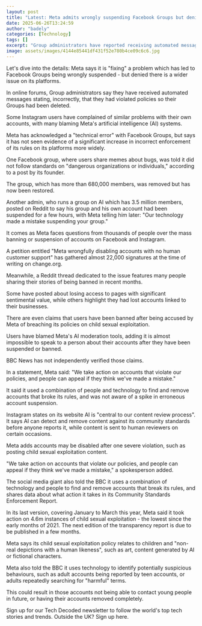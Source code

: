 ```yaml
---
layout: post
title: "Latest: Meta admits wrongly suspending Facebook Groups but denies wider problem"
date: 2025-06-26T13:24:59
author: "badely"
categories: [Technology]
tags: []
excerpt: "Group administrators have reported receiving automated messages which incorrectly say they have violated the rules."
image: assets/images/4144e85441df431f52e780b4ce09c6c6.jpg
---
```


Let's dive into the details: Meta says it is "fixing" a problem which has led to Facebook Groups being wrongly suspended - but denied there is a wider issue on its platforms.

In online forums, Group administrators say they have received automated messages stating, incorrectly, that they had violated policies so their Groups had been deleted.

Some Instagram users have complained of similar problems with their own accounts, with many blaming Meta's artificial intelligence (AI) systems.

Meta has acknowledged a "technical error" with Facebook Groups, but says it has not seen evidence of a significant increase in incorrect enforcement of its rules on its platforms more widely.

One Facebook group, where users share memes about bugs, was told it did not follow standards on "dangerous organizations or individuals," according to a post by its founder.

The group, which has more than 680,000 members, was removed but has now been restored.

Another admin, who runs a group on AI which has 3.5 million members, posted on Reddit to say his group and his own account had been suspended for a few hours, with Meta telling him later: "Our technology made a mistake suspending your group."

It comes as Meta faces questions from thousands of people over the mass banning or suspension of accounts on Facebook and Instagram.

A petition entitled "Meta wrongfully disabling accounts with no human customer support" has gathered almost 22,000 signatures at the time of writing on change.org.

Meanwhile, a Reddit thread dedicated to the issue features many people sharing their stories of being banned in recent months.

Some have posted about losing access to pages with significant sentimental value, while others highlight they had lost accounts linked to their businesses. 

There are even claims that users have been banned after being accused by Meta of breaching its policies on child sexual exploitation.

Users have blamed Meta's AI moderation tools, adding it is almost impossible to speak to a person about their accounts after they have been suspended or banned.

BBC News has not independently verified those claims.

In a statement, Meta said: "We take action on accounts that violate our policies, and people can appeal if they think we've made a mistake." 

It said it used a combination of people and technology to find and remove accounts that broke its rules, and was not aware of a spike in erroneous account suspension.

Instagram states on its website AI is "central to our content review process". It says AI can detect and remove content against its community standards before anyone reports it, while content is sent to human reviewers on certain occasions. 

Meta adds accounts may be disabled after one severe violation, such as posting child sexual exploitation content.

"We take action on accounts that violate our policies, and people can appeal if they think we've made a mistake," a spokesperson added.

The social media giant also told the BBC it uses a combination of technology and people to find and remove accounts that break its rules, and shares data about what action it takes in its Community Standards Enforcement Report.

In its last version, covering January to March this year, Meta said it took action on 4.6m instances of child sexual exploitation - the lowest since the early months of 2021. The next edition of the transparency report is due to be published in a few months.

Meta says its child sexual exploitation policy relates to children and "non-real depictions with a human likeness", such as art, content generated by AI or fictional characters.

Meta also told the BBC it uses technology to identify potentially suspicious behaviours, such as adult accounts being reported by teen accounts, or adults repeatedly searching for "harmful" terms.

This could result in those accounts not being able to contact young people in future, or having their accounts removed completely. 

Sign up for our Tech Decoded newsletter to follow the world's top tech stories and trends. Outside the UK? Sign up here.

